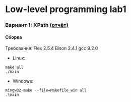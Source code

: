 # Low-level programming lab1
### Вариант 1: XPath [(отчёт)](lab2.pdf)
#### Сборка
Требования:
Flex 2.5.4 Bison 2.4.1 gcc 9.2.0
+ Linux:
```
make all
./main
```
+ Windows:
```
mingw32-make --file=Makefile_win all
.\main
```
